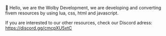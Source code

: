 👋 Hello, we are the Wolby Development, we are developing and converting fivem resources by using lua, css, html and javascript. 

If you are interested to our other resources, check our Discord adress:
https://discord.gg/cmcpXU5xtC


<!---
wolbydevelopment/wolbydevelopment is a ✨ special ✨ repository because its `README.md` (this file) appears on your GitHub profile.
You can click the Preview link to take a look at your changes.
--->
